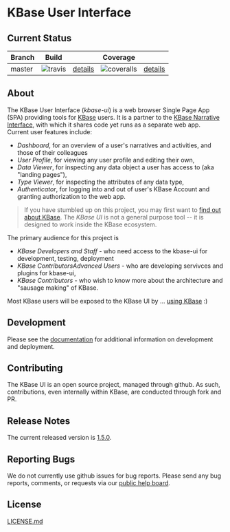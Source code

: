 # KBase User Interface

## Current Status

| Branch   | Build  || Coverage ||
|----------|--------|---|----------|---|
| master   | ![travis](https://travis-ci.org/kbase/kbase-ui.svg?branch=master) | [details](https://travis-ci.org/kbase/kbase-ui) | ![coveralls](https://coveralls.io/repos/kbase/kbase-ui/badge.svg?branch=master) | [details](https://coveralls.io/r/kbase/kbase-ui?branch=master)  |

## About

The KBase User Interface (*kbase-ui*) is a web browser Single Page App (SPA) providing tools for [KBase](http://kbase.us) users. It is a partner to the [KBase Narrative Interface](https://github.com/kbase/narrative), with which it shares code yet runs as a separate web app. Current user features include:

- *Dashboard*, for an overview of a user's narratives and activities, and those of their colleagues
- *User Profile*, for viewing any user profile and editing their own, 
- *Data Viewer*, for inspecting any data object a user has access to (aka "landing pages"),
- *Type Viewer*, for inspecting the attributes of any data type,
- *Authenticator*, for logging into and out of user's KBase Account and granting authorization to the web app.

> If you have stumbled up on this project, you may first want to [find out about KBase](http://kbase.us). 
> The *KBase UI* is not a general purpose tool -- it is designed to work inside the KBase ecosystem. 

The primary audience for this project is 

- *KBase Developers and Staff* - who need access to the kbase-ui for development, testing, deployment
- *KBase ContributorsAdvanced Users* - who are developing servivces and plugins for kbase-ui,
- *KBase Contributors* - who wish to know more about the architecture and "sausage making" of KBase.

Most KBase users will be exposed to the KBase UI by ... [using KBase](https://narrative.kbase.us) :)

## Development

Please see the [documentation](docs/index.md) for additional information on development and deployment.

## Contributing

The KBase UI is an open source project, managed through github. As such, contributions, even internally within KBase, are conducted through fork and PR.

## Release Notes

The current released version is [1.5.0](release-notes/RELEASE_NOTES_1.5.0.md). 

## Reporting Bugs

We do not currently use github issues for bug reports. Please send any bug reports, comments, or requests via our [public help board](http://kbase.us/contact).

## License

[LICENSE.md](LICENSE.md)
